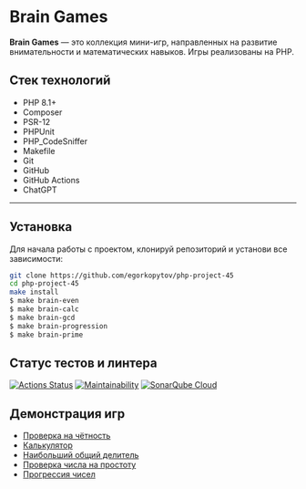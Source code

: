 # Brain Games

**Brain Games** — это коллекция мини-игр, направленных на развитие внимательности и математических навыков. Игры реализованы на PHP.
## Стек технологий

- PHP 8.1+
- Composer
- PSR-12
- PHPUnit
- PHP_CodeSniffer
- Makefile
- Git
- GitHub
- GitHub Actions
- ChatGPT
---

## Установка

Для начала работы с проектом, клонируй репозиторий и установи все зависимости:

```bash
git clone https://github.com/egorkopytov/php-project-45
cd php-project-45
make install
$ make brain-even
$ make brain-calc
$ make brain-gcd
$ make brain-progression
$ make brain-prime
```

## Статус тестов и линтера

[![Actions Status](https://github.com/egorkopytov/php-project-45/actions/workflows/hexlet-check.yml/badge.svg)](https://github.com/egorkopytov/php-project-45/actions)
[![Maintainability](https://api.codeclimate.com/v1/badges/68302a7ad376894169ca/maintainability)](https://codeclimate.com/github/egorkopytov/php-project-45/maintainability)
[![SonarQube Cloud](https://sonarcloud.io/images/project_badges/sonarcloud-dark.svg)](https://sonarcloud.io/summary/new_code?id=egorkopytov_php-project-45)

## Демонстрация игр 

- [Проверка на чётность](https://asciinema.org/a/Jwv5bDQrJAv2TwWwXSv6IiSml)
- [Калькулятор](https://asciinema.org/a/rU6HVL9b3rtFcrfVqxzSKQwdu)
- [Наибольший общий делитель](https://asciinema.org/a/r21dlppMl6SYhtWYsMD4NUgse)
- [Проверка числа на простоту](https://asciinema.org/a/f1kEPx0KznSS45rLUJ2G1ibbF)
- [Прогрессия чисел](https://asciinema.org/a/ITbe8fdds2Ga4fE9IxreiWqiq)
